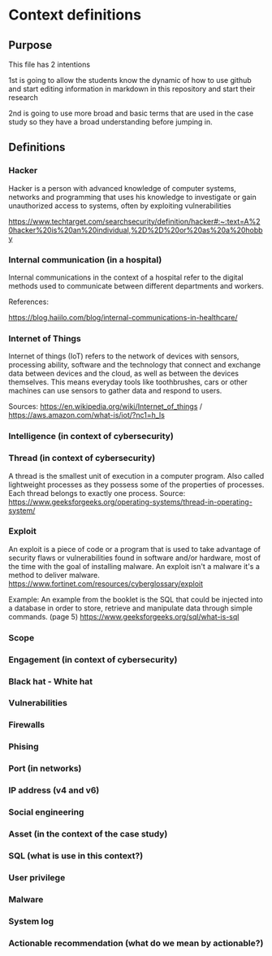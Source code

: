 # Context definitions

## Purpose

This file has 2 intentions

1st is going to allow the students know the dynamic of how to use github and start editing information in markdown in this repository and start their research 

2nd is going to use more broad and basic terms that are used in the case study so they have a broad understanding before jumping in. 

  ## Definitions

  ### Hacker
Hacker is a person with advanced knowledge of computer systems, networks and programming that uses his knowledge to investigate or gain unauthorized access to systems, often by exploiting vulnerabilities

https://www.techtarget.com/searchsecurity/definition/hacker#:~:text=A%20hacker%20is%20an%20individual,%2D%2D%20or%20as%20a%20hobby
  ### Internal communication (in a hospital)
Internal communications in the context of a hospital refer to the digital methods used to communicate between different departments and workers.  

 

References: 

 https://blog.haiilo.com/blog/internal-communications-in-healthcare/ 
 
  ### Internet of Things 
  Internet of things (IoT) refers to the network of devices with sensors, processing ability, software and the technology that connect and exchange data between devices and    the cloud, as well as between the devices themselves. This means everyday tools like toothbrushes, cars or other machines can use sensors to gather data and respond to       users.   

  Sources: https://en.wikipedia.org/wiki/Internet_of_things / https://aws.amazon.com/what-is/iot/?nc1=h_ls 
  
  ### Intelligence (in context of cybersecurity)

  ### Thread (in context of cybersecurity)
  A thread is the smallest unit of execution in a computer program. Also called lightweight processes as they possess some of the properties of processes. Each thread belongs to exactly one process. 
  Source: https://www.geeksforgeeks.org/operating-systems/thread-in-operating-system/
  ### Exploit

  An exploit is a piece of code or a program that is used to take advantage of security flaws or vulnerabilities found in software and/or hardware, most of the time with the goal of installing malware. An exploit isn't a malware it's a method to deliver malware.
https://www.fortinet.com/resources/cyberglossary/exploit 

Example: An example from the booklet is the SQL that could be injected into a database in order to store, retrieve and manipulate data through simple commands. (page 5)
https://www.geeksforgeeks.org/sql/what-is-sql

  ### Scope 

  ### Engagement (in context of cybersecurity) 

  ### Black hat - White hat 

  ### Vulnerabilities 

  ### Firewalls 

  ### Phising 

  ### Port (in networks)

  ### IP address (v4 and v6)

  ### Social engineering

  ### Asset (in the context of the case study)

  ### SQL  (what is use in this context?)

  ### User privilege 

  ### Malware 

  ### System log 

  ### Actionable recommendation (what do we mean by actionable?) 


  
